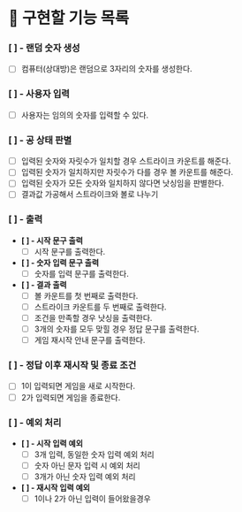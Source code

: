 # 🎯 구현할 기능 목록

### [  ] - 랜덤 숫자 생성

- [  ] 컴퓨터(상대방)은 랜덤으로 3자리의 숫자를 생성한다.

### [  ] - 사용자 입력

- [  ] 사용자는 임의의 숫자를 입력할 수 있다.

### [  ] - 공 상태 판별

- [  ] 입력된 숫자와 자릿수가 일치할 경우 스트라이크 카운트를 해준다.
- [  ] 입력된 숫자가 일치하지만 자릿수가 다를 경우 볼 카운트를 해준다.
- [  ] 입력된 숫자가 모든 숫자와 일치하지 않다면 낫싱임을 판별한다.
- [  ] 결과값 가공해서 스트라이크와 볼로 나누기

### [  ] - 출력
- **[  ] - 시작 문구 출력**
    - [  ] 시작 문구를 출력한다.
- **[  ] - 숫자 입력 문구 출력**
    - [  ] 숫자를 입력 문구를 출력한다.
- **[  ] - 결과 출력**
    - [  ] 볼 카운트를 첫 번째로 출력한다.
    - [  ] 스트라이크 카운트를 두 번째로 출력한다.
    - [  ] 조건을 만족할 경우 낫싱을 출력한다.
    - [  ] 3개의 숫자를 모두 맞힐 경우 정답 문구를 출력한다.
    - [  ] 게임 재시작 안내 문구를 출력한다.

### [  ] - 정답 이후 재시작 및 종료 조건
- [  ] 1이 입력되면 게임을 새로 시작한다.
- [  ] 2가 입력되면 게임을 종료한다.

### [  ] - 예외 처리

- **[  ] - 시작 입력 예외**
    - [  ] 3개 입력, 동일한 숫자 입력 예외 처리
    - [  ] 숫자 아닌 문자 입력 시 예외 처리
    - [  ] 3개가 아닌 숫자 입력 예외 처리
- **[  ] - 재시작 입력 예외**
    - [  ] 1이나 2가 아닌 입력이 들어왔을경우